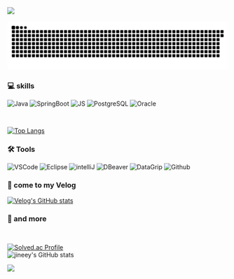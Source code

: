 <img src="https://capsule-render.vercel.app/api?type=waving&color=B3D96C&height=150&section=header&text=jineey's%20Github✨&fontSize=25&fontColor=ffffff&fontAlignY=30" />

![snake gif](https://github.com/jineey030/jineey030/blob/output/github-contribution-grid-snake.svg)

### 💻 skills
![Java](https://img.shields.io/badge/Java-007396.svg?&style=flat&logo=Java&logoColor=white)
![SpringBoot](https://img.shields.io/badge/SpringBoot-6DB33F?style=flat&logo=springboot&logoColor=white)
![JS](https://img.shields.io/badge/javascript-F7DF1E?style=flat&logo=javascript&logoColor=white)
![PostgreSQL](https://img.shields.io/badge/postgresql-007396?style=flat&logo=postgresql&logoColor=white)
![Oracle](https://img.shields.io/badge/Oracle-F80000.svg?&style=flat&logo=Oracle&logoColor=white)

<br> 

[![Top Langs](https://github-readme-stats.vercel.app/api/top-langs/?username=jineey030&layout=compact)](https://github.com/jineey030/github-readme-stats)

### 🛠️ Tools
![VSCode](https://img.shields.io/badge/VisualStudioCode-007ACC?style=flat&logo=VisualStudioCode&logoColor=white)
![Eclipse](https://img.shields.io/badge/eclipseide-2C2255?style=flat&logo=eclipseide&logoColor=white)
![intelliJ](https://img.shields.io/badge/intellijidea-000000?style=flat&logo=intellijidea&logoColor=white)
![DBeaver](https://img.shields.io/badge/dbeaver-382923?style=flat&logo=dbeaver&logoColor=white)
![DataGrip](https://img.shields.io/badge/datagrip-000000?style=flat&logo=datagrip&logoColor=white)
![Github](https://img.shields.io/badge/github-181717?style=flat&logo=github&logoColor=white)

### 🏡 come to my Velog
[![Velog's GitHub stats](https://velog-readme-stats.vercel.app/api/badge?name=jineey)](https://velog.io/@jineey)

### 🌱 and more
<br>

[![Solved.ac Profile](http://mazassumnida.wtf/api/v2/generate_badge?boj=jineey0_0)](https://solved.ac/jineey0_0/)
<br>
![jineey's GitHub stats](https://github-readme-stats.vercel.app/api?username=jineey030&show_icons=true&theme=shadow_green)

<img src="https://capsule-render.vercel.app/api?type=waving&color=B3D96C&height=150&section=footer" />
